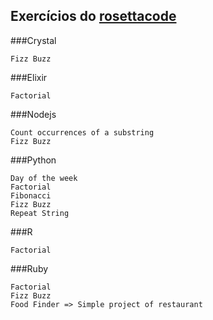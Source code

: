 ## Exercícios do [rosettacode](http://rosettacode.org/wiki/Category:Programming_Tasks)

###Crystal

    Fizz Buzz

###Elixir

    Factorial

###Nodejs

    Count occurrences of a substring
    Fizz Buzz

###Python

    Day of the week
    Factorial
    Fibonacci
    Fizz Buzz
    Repeat String

###R

    Factorial

###Ruby

    Factorial
    Fizz Buzz
    Food Finder => Simple project of restaurant
